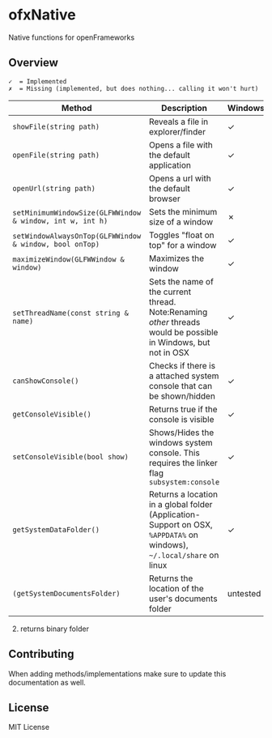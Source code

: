 # ofxNative


Native functions for openFrameworks


## Overview


	✓  = Implemented
	✗  = Missing (implemented, but does nothing... calling it won't hurt)



Method|Description|Windows|OSX|Linux
-------|------------------|---|---|---
`showFile(string path)`|Reveals a file in explorer/finder|✓|✓|✓
`openFile(string path)`|Opens a file with the default application|✓|✓|✓
`openUrl(string path)`|Opens a url with the default browser|✓|✓|✓
`setMinimumWindowSize(GLFWWindow & window, int w, int h)`|Sets the minimum size of a window|✗|✓|✗
`setWindowAlwaysOnTop(GLFWWindow & window, bool onTop)`|Toggles "float on top" for a window|✓|✓|✗
`maximizeWindow(GLFWWindow & window)`|Maximizes the window|✓|✓|✗
`setThreadName(const string & name)`|Sets the name of the current thread. Note:Renaming _other_ threads would be possible in Windows, but not in OSX|✓|✓|✗
`canShowConsole()`|Checks if there is a attached system console that can be shown/hidden|✓|✗|✗
`getConsoleVisible()`|Returns true if the console is visible|✓|✗|✗
`setConsoleVisible(bool show)`|Shows/Hides the windows system console. This requires the linker flag `subsystem:console`|✓|✗|✗
`getSystemDataFolder()`|Returns a location in a global folder (Application-Support on OSX, `%APPDATA%` on windows), `~/.local/share` on linux|✓|✓|✓
`(getSystemDocumentsFolder)`|Returns the location of the user's documents folder|untested|✓|missing

2. returns binary folder

## Contributing

When adding methods/implementations make sure to update this documentation as well.

## License

MIT License
